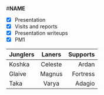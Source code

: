 #**NAME**

- [x] Presentation
- [x] Visits and reports
- [x] Presentation writeups
- [x] PM1

| Junglers      | Laners        | Supports  |
| ------------- |:-------------:| ---------:|
| Koshka        | Celeste       | Ardan     |
| Glaive        | Magnus        | Fortress  |
| Taka          | Varya         |  Adagio   |
